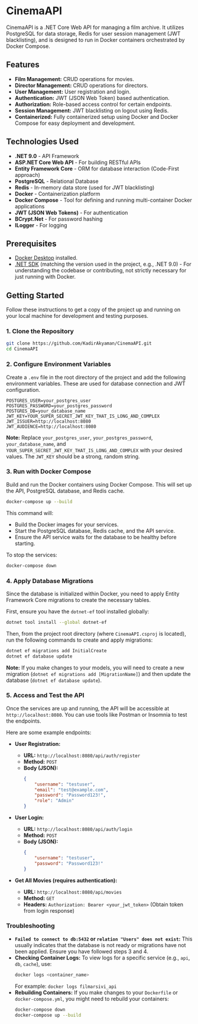 # CinemaAPI

CinemaAPI is a .NET Core Web API for managing a film archive. It utilizes PostgreSQL for data storage, Redis for user session management (JWT blacklisting), and is designed to run in Docker containers orchestrated by Docker Compose.

## Features

*   **Film Management:** CRUD operations for movies.
*   **Director Management:** CRUD operations for directors.
*   **User Management:** User registration and login.
*   **Authentication:** JWT (JSON Web Token) based authentication.
*   **Authorization:** Role-based access control for certain endpoints.
*   **Session Management:** JWT blacklisting on logout using Redis.
*   **Containerized:** Fully containerized setup using Docker and Docker Compose for easy deployment and development.

## Technologies Used

*   **.NET 9.0**  - API Framework
*   **ASP.NET Core Web API** - For building RESTful APIs
*   **Entity Framework Core** - ORM for database interaction (Code-First approach)
*   **PostgreSQL** - Relational Database
*   **Redis** - In-memory data store (used for JWT blacklisting)
*   **Docker** - Containerization platform
*   **Docker Compose** - Tool for defining and running multi-container Docker applications
*   **JWT (JSON Web Tokens)** - For authentication
*   **BCrypt.Net** - For password hashing
*   **ILogger** - For logging

## Prerequisites

*   [Docker Desktop](https://www.docker.com/products/docker-desktop/) installed.
*   [.NET SDK](https://dotnet.microsoft.com/download) (matching the version used in the project, e.g., .NET 9.0) - For understanding the codebase or contributing, not strictly necessary for just running with Docker.

## Getting Started

Follow these instructions to get a copy of the project up and running on your local machine for development and testing purposes.

### 1. Clone the Repository

```bash
git clone https://github.com/KadirAkyaman/CinemaAPI.git
cd CinemaAPI
```

### 2. Configure Environment Variables

Create a `.env` file in the root directory of the project and add the following environment variables. These are used for database connection and JWT configuration.

```
POSTGRES_USER=your_postgres_user
POSTGRES_PASSWORD=your_postgres_password
POSTGRES_DB=your_database_name
JWT_KEY=YOUR_SUPER_SECRET_JWT_KEY_THAT_IS_LONG_AND_COMPLEX
JWT_ISSUER=http://localhost:8080
JWT_AUDIENCE=http://localhost:8080
```
**Note:** Replace `your_postgres_user`, `your_postgres_password`, `your_database_name`, and `YOUR_SUPER_SECRET_JWT_KEY_THAT_IS_LONG_AND_COMPLEX` with your desired values. The `JWT_KEY` should be a strong, random string.

### 3. Run with Docker Compose

Build and run the Docker containers using Docker Compose. This will set up the API, PostgreSQL database, and Redis cache.

```bash
docker-compose up --build
```
This command will:
*   Build the Docker images for your services.
*   Start the PostgreSQL database, Redis cache, and the API service.
*   Ensure the API service waits for the database to be healthy before starting.

To stop the services:
```bash
docker-compose down
```

### 4. Apply Database Migrations

Since the database is initialized within Docker, you need to apply Entity Framework Core migrations to create the necessary tables.

First, ensure you have the `dotnet-ef` tool installed globally:
```bash
dotnet tool install --global dotnet-ef
```
Then, from the project root directory (where `CinemaAPI.csproj` is located), run the following commands to create and apply migrations:

```bash
dotnet ef migrations add InitialCreate
dotnet ef database update
```
**Note:** If you make changes to your models, you will need to create a new migration (`dotnet ef migrations add [MigrationName]`) and then update the database (`dotnet ef database update`).

### 5. Access and Test the API

Once the services are up and running, the API will be accessible at `http://localhost:8080`. You can use tools like Postman or Insomnia to test the endpoints.

Here are some example endpoints:

*   **User Registration:**
    *   **URL:** `http://localhost:8080/api/auth/register`
    *   **Method:** `POST`
    *   **Body (JSON):**
        ```json
        {
            "username": "testuser",
            "email": "test@example.com",
            "password": "Password123!",
            "role": "Admin"
        }
        ```

*   **User Login:**
    *   **URL:** `http://localhost:8080/api/auth/login`
    *   **Method:** `POST`
    *   **Body (JSON):**
        ```json
        {
            "username": "testuser",
            "password": "Password123!"
        }
        ```

*   **Get All Movies (requires authentication):**
    *   **URL:** `http://localhost:8080/api/movies`
    *   **Method:** `GET`
    *   **Headers:** `Authorization: Bearer <your_jwt_token>` (Obtain token from login response)

### Troubleshooting

*   **`Failed to connect to db:5432` or `relation "Users" does not exist`:** This usually indicates that the database is not ready or migrations have not been applied. Ensure you have followed steps 3 and 4.
*   **Checking Container Logs:** To view logs for a specific service (e.g., `api`, `db`, `cache`), use:
    ```bash
    docker logs <container_name>
    ```
    For example: `docker logs filmarsivi_api`
*   **Rebuilding Containers:** If you make changes to your `Dockerfile` or `docker-compose.yml`, you might need to rebuild your containers:
    ```bash
    docker-compose down
    docker-compose up --build
    ```
